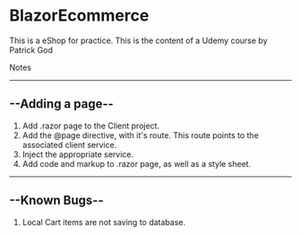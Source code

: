 # BlazorEcommerce
This is a eShop for practice. This is the content of a Udemy course by Patrick God

Notes

-----------------
--Adding a page--
-----------------
1. Add .razor page to the Client project.
2. Add the @page directive, with it's route. This route points to the associated client service.
3. Inject the appropriate service.
4. Add code and markup to .razor page, as well as a style sheet.

--------------
--Known Bugs--
--------------

1. Local Cart items are not saving to database.

